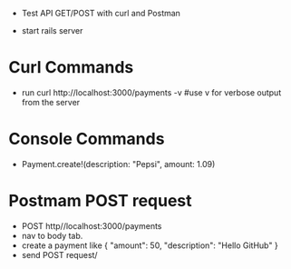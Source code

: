 * Test API GET/POST with curl and Postman

- start rails server
# Curl Commands
- run curl http://localhost:3000/payments -v #use v for verbose output from the server
# Console Commands
- Payment.create!(description: "Pepsi", amount: 1.09)
# Postmam POST request
- POST http//localhost:3000/payments
- nav to body tab.
- create a payment like
{
  "amount": 50,
  "description": "Hello GitHub"
}
- send POST request/
